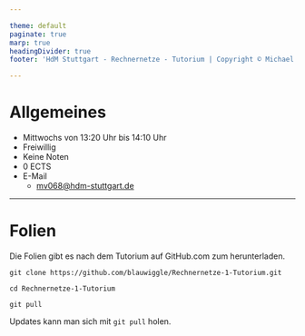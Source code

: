 ```yaml
---

theme: default
paginate: true
marp: true
headingDivider: true
footer: 'HdM Stuttgart - Rechnernetze - Tutorium | Copyright © Michael Vanhee, mv068@hdm-stuttgart.de, 4. Mai 2020'

---
```


# Allgemeines

- Mittwochs von 13:20 Uhr bis 14:10 Uhr
- Freiwillig
- Keine Noten
- 0 ECTS
- E-Mail
    - mv068@hdm-stuttgart.de

---

# Folien

Die Folien gibt es nach dem Tutorium auf GitHub.com zum herunterladen.

```git
git clone https://github.com/blauwiggle/Rechnernetze-1-Tutorium.git

cd Rechnernetze-1-Tutorium

git pull
```

Updates kann man sich mit ```git pull``` holen.